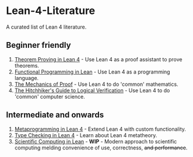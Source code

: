 # Lean-4-Literature
A curated list of Lean 4 literature. 

## Beginner friendly
1. [Theorem Proving in Lean 4](https://leanprover.github.io/theorem_proving_in_lean4/) - Use Lean 4 as a proof assistant to prove theorems.
2. [Functional Programming in Lean](https://lean-lang.org/functional_programming_in_lean/) - Use Lean 4 as a programming language.
3. [The Mechanics of Proof](https://hrmacbeth.github.io/math2001/index.html) - Use Lean 4 to do 'common' mathematics.
4. [The Hitchhiker's Guide to Logical Verification](https://github.com/lean-forward/logical_verification_2024) - Use Lean 4 to do 'common' computer science.

## Intermediate and onwards
1. [Metaprogramming in Lean 4](https://leanprover-community.github.io/lean4-metaprogramming-book/) - Extend Lean 4 with custom functionality.
2. [Type Checking in Lean 4](https://ammkrn.github.io/type_checking_in_lean4/title_page.html) - Learn about Lean 4 metatheory.
3. [Scientific Computing in Lean](https://lecopivo.github.io/scientific-computing-lean/title.html) - **WIP** - Modern approach to scientific computing melding convenience of use, correctness, ~~and performance~~.
